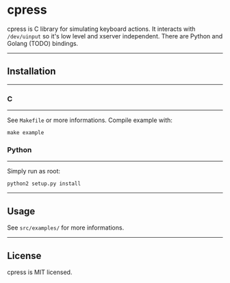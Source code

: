 cpress
======

cpress is C library for simulating keyboard actions. It interacts with `/dev/uinput` so it's low level and 
xserver independent. There are Python and Golang (TODO) bindings.

---------------

## Installation ##

---------------

### C ###

---------------

See `Makefile` or more informations. Compile example with:
```
make example
```


### Python ###

---------------

Simply run as root:

```
python2 setup.py install
```

----------------

## Usage ##

See `src/examples/` for more informations.

---------------

## License ##

cpress is MIT licensed.
